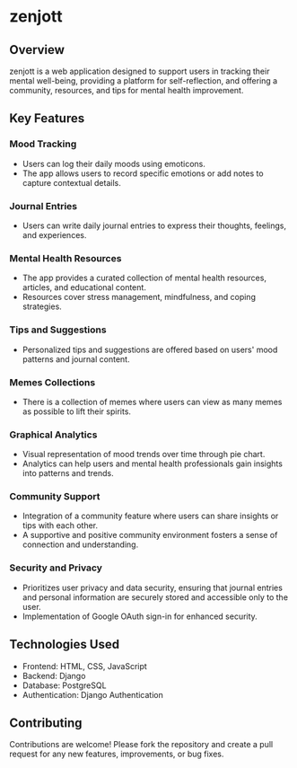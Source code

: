 # zenjott

## Overview
zenjott is a web application designed to support users in tracking their mental well-being, providing a platform for self-reflection, and offering a community, resources, and tips for mental health improvement.

## Key Features
### Mood Tracking
- Users can log their daily moods using emoticons.
- The app allows users to record specific emotions or add notes to capture contextual details.

### Journal Entries
- Users can write daily journal entries to express their thoughts, feelings, and experiences.

### Mental Health Resources
- The app provides a curated collection of mental health resources, articles, and educational content.
- Resources cover stress management, mindfulness, and coping strategies.

### Tips and Suggestions
- Personalized tips and suggestions are offered based on users' mood patterns and journal content.

### Memes Collections
- There is a collection of memes where users can view as many memes as possible to lift their spirits.

### Graphical Analytics
- Visual representation of mood trends over time through pie chart.
- Analytics can help users and mental health professionals gain insights into patterns and trends.

### Community Support
- Integration of a community feature where users can share insights or tips with each other.
- A supportive and positive community environment fosters a sense of connection and understanding.

### Security and Privacy
- Prioritizes user privacy and data security, ensuring that journal entries and personal information are securely stored and accessible only to the user.
- Implementation of Google OAuth sign-in for enhanced security.

## Technologies Used
- Frontend: HTML, CSS, JavaScript
- Backend: Django
- Database: PostgreSQL
- Authentication: Django Authentication

## Contributing
Contributions are welcome! Please fork the repository and create a pull request for any new features, improvements, or bug fixes.

